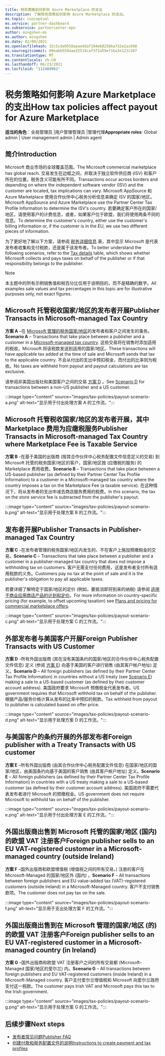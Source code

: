 ```yaml
---
title: 税务策略如何影响 Azure Marketplace 的支出
description: 了解税务政策如何影响 Azure Marketplace 的支出。
ms.topic: conceptual
ms.service: partner-dashboard
ms.subservice: partnercenter-mpn
author: mingshen-ms
ms.author: mingshen
ms.date: 02/09/2021
ms.openlocfilehash: 32c5cda9558aaaeddaf194eb8258ba732e2ac698
ms.sourcegitcommit: 09eabb559aae25518caf3f2a59ef16a3e123c207
ms.translationtype: MT
ms.contentlocale: zh-CN
ms.lasthandoff: 06/23/2021
ms.locfileid: "112489962"
---
```

# <a name="how-tax-policies-affect-payout-for-azure-marketplace"></a><span data-ttu-id="4b61d-103">税务策略如何影响 Azure Marketplace 的支出</span><span class="sxs-lookup"><span data-stu-id="4b61d-103">How tax policies affect payout for Azure Marketplace</span></span>

<span data-ttu-id="4b61d-104">**适当的角色**：全局管理员 |用户管理管理员 |管理代理</span><span class="sxs-lookup"><span data-stu-id="4b61d-104">**Appropriate roles**: Global admin | User management admin | Admin agent</span></span>

## <a name="introduction"></a><span data-ttu-id="4b61d-105">简介</span><span class="sxs-lookup"><span data-stu-id="4b61d-105">Introduction</span></span>

<span data-ttu-id="4b61d-106">Microsoft 商业市场的全球覆盖范围。</span><span class="sxs-lookup"><span data-stu-id="4b61d-106">The Microsoft commercial marketplace has global reach.</span></span> <span data-ttu-id="4b61d-107">交易发生在边框之间，并取决于独立软件供应商 (ISV) 和客户所在的位置，税务含义可能有所不同。</span><span class="sxs-lookup"><span data-stu-id="4b61d-107">Transactions occur across borders and depending on where the independent software vendor (ISV) and the customer are located, tax implications can vary.</span></span> <span data-ttu-id="4b61d-108">Microsoft AppSource 和 Azure Marketplace 使用合作伙伴中心税务分析信息来确定 ISV 的国家/地区。</span><span class="sxs-lookup"><span data-stu-id="4b61d-108">Microsoft AppSource and Azure Marketplace use the Partner Center Tax Profile Information to determine the ISV's country.</span></span> <span data-ttu-id="4b61d-109">若要确定客户所在的国家/地区，请使用客户的计费信息，或者，如果客户位于欧盟，我们将使用两条不同的信息。</span><span class="sxs-lookup"><span data-stu-id="4b61d-109">To determine the customer's country, either use the customer's billing information or, if the customer is in the EU, we use two different pieces of information.</span></span>

<span data-ttu-id="4b61d-110">为了更好地了解以下方案，请参阅 [税务详细信息](tax-details-marketplace.md) 表，其中显示 Microsoft 是代表发布者收集和支付税款，还是属于该发布者。</span><span class="sxs-lookup"><span data-stu-id="4b61d-110">To better understand the following scenarios, refer to the [Tax details](tax-details-marketplace.md) table, which shows whether Microsoft collects and pays taxes on behalf of the publisher or if that responsibility belongs to the publisher.</span></span>

> [!NOTE]
> <span data-ttu-id="4b61d-111">本主题中的所有示例销售值和税百分比仅用于说明目的，而不是精确的数字。</span><span class="sxs-lookup"><span data-stu-id="4b61d-111">All examples sale values and tax percentages in this topic are for illustrative purposes only, not exact figures.</span></span>

## <a name="publisher-transacts-in-microsoft-managed-tax-country"></a><span data-ttu-id="4b61d-112">Microsoft 托管税收国家/地区的发布者开展</span><span class="sxs-lookup"><span data-stu-id="4b61d-112">Publisher Transacts in Microsoft-managed Tax Country</span></span>

<span data-ttu-id="4b61d-113">**方案 A** –在 [Microsoft 管理的税务国家/地区](tax-details-marketplace.md#microsoft-managed-countries)的发布者和客户之间发生的事务。</span><span class="sxs-lookup"><span data-stu-id="4b61d-113">**Scenario A** – Transactions that take place between a publisher and a customer in a [Microsoft-managed tax country](tax-details-marketplace.md#microsoft-managed-countries).</span></span> <span data-ttu-id="4b61d-114">这些交易将在销售时添加适用的税收，Microsoft 将该税款发送到适用的国家/地区。</span><span class="sxs-lookup"><span data-stu-id="4b61d-114">These transactions will have applicable tax added at the time of sale and Microsoft sends that tax to the applicable country.</span></span> <span data-ttu-id="4b61d-115">不会从付出的支出中预扣税金，而付出的比率则为税收。</span><span class="sxs-lookup"><span data-stu-id="4b61d-115">No taxes are withheld from payout and payout calculations are tax exclusive.</span></span>

<span data-ttu-id="4b61d-116">请参阅非美国出版社和美国客户之间的交易 [方案 D](#foreign-publisher-transacts-with-us-customer) 。</span><span class="sxs-lookup"><span data-stu-id="4b61d-116">See [Scenario D](#foreign-publisher-transacts-with-us-customer) for transactions between a non-US publisher and a US customer.</span></span>

:::image type="content" source="images/tax-policies/payout-scenario-a.png" alt-text="显示用于付出处理方案 A 的工作流。":::

## <a name="publisher-transacts-in-microsoft-managed-tax-country-where-marketplace-fee-is-taxable-service"></a><span data-ttu-id="4b61d-118">Microsoft 托管税收国家/地区的发布者开展，其中 Marketplace 费用为应缴税服务</span><span class="sxs-lookup"><span data-stu-id="4b61d-118">Publisher Transacts in Microsoft-managed Tax Country where Marketplace Fee is Taxable Service</span></span>

<span data-ttu-id="4b61d-119">**方案 B** -在基于美国的出版商 (按其合作伙伴中心税务配置文件信息定义的交易) 到 Microsoft 托管的税务国家/地区的客户，国家/地区按 (应缴税的服务) 的 Marketplace 费用收费。</span><span class="sxs-lookup"><span data-stu-id="4b61d-119">**Scenario B** – Transactions that take place between a US-based publisher (as defined by their Partner Center Tax Profile Information) to a customer in a Microsoft-managed tax country where the country imposes a tax on the Marketplace Fee (a taxable service).</span></span> <span data-ttu-id="4b61d-120">在这种情况下，将从发布者的支出中减去商店服务费用的税费。</span><span class="sxs-lookup"><span data-stu-id="4b61d-120">In this scenario, the tax on the store service fee is subtracted from the publisher's payout.</span></span>

:::image type="content" source="images/tax-policies/payout-scenario-b.png" alt-text="显示用于处理方案 B 的工作流。":::

## <a name="publisher-transacts-in-publisher-managed-tax-country"></a><span data-ttu-id="4b61d-122">发布者开展</span><span class="sxs-lookup"><span data-stu-id="4b61d-122">Publisher Transacts in Publisher-managed Tax Country</span></span>

<span data-ttu-id="4b61d-123">**方案 C** -在发布者管理的税务国家/地区内发生的、不在客户上施加预缴税金的交易。</span><span class="sxs-lookup"><span data-stu-id="4b61d-123">**Scenario C** – Transactions that take place between a publisher and a customer in a publisher-managed tax country that does not impose a withholding tax on customers.</span></span> <span data-ttu-id="4b61d-124">客户无需支付任何费用，这是发布者支付所有适用税款的义务。</span><span class="sxs-lookup"><span data-stu-id="4b61d-124">Customers pay no tax at the point of sale and it is the publisher's obligation to pay all applicable taxes.</span></span>

<span data-ttu-id="4b61d-125">若要详细了解特定于国家/地区的定价 (例如，要抵消即将到来的纳税) 请参阅 [适用于商业应用商店产品的计划和定价](/azure/marketplace/plans-pricing#custom-prices)。</span><span class="sxs-lookup"><span data-stu-id="4b61d-125">For more information on country-specific pricing (for example, to offset upcoming taxation) see [Plans and pricing for commercial marketplace offers](/azure/marketplace/plans-pricing#custom-prices).</span></span>

:::image type="content" source="images/tax-policies/payout-scenario-c.png" alt-text="显示用于处理方案 C 的工作流。":::

## <a name="foreign-publisher-transacts-with-us-customer"></a><span data-ttu-id="4b61d-127">外部发布者与美国客户开展</span><span class="sxs-lookup"><span data-stu-id="4b61d-127">Foreign Publisher Transacts with US Customer</span></span>

<span data-ttu-id="4b61d-128">**方案 D** -所有外国出版商 (其在没有美国条约的国家/地区的合作伙伴中心税务配置文件信息) 定义 (参阅 [方案 E](#foreign-publisher-with-a-treaty-transacts-with-us-customer)) 向基于美国的客户进行销售 (由其客户帐户地址) 定义。</span><span class="sxs-lookup"><span data-stu-id="4b61d-128">**Scenario D** – All foreign publishers (as defined by their Partner Center Tax Profile Information) in countries without a US treaty (see [Scenario E](#foreign-publisher-with-a-treaty-transacts-with-us-customer)) making a sale to a US-based customer (as defined by their customer account address).</span></span> <span data-ttu-id="4b61d-129">美国政府要求 Microsoft 预缴税金代表发布者。</span><span class="sxs-lookup"><span data-stu-id="4b61d-129">US government requires that Microsoft withhold tax on behalf of the publisher.</span></span> <span data-ttu-id="4b61d-130">根据产品/服务价格计算从发布的比率中预扣的税款。</span><span class="sxs-lookup"><span data-stu-id="4b61d-130">Tax withheld from payout to publisher is calculated based on offer price.</span></span>

:::image type="content" source="images/tax-policies/payout-scenario-d.png" alt-text="显示用于处理方案 D 的工作流。":::

## <a name="foreign-publisher-with-a-treaty-transacts-with-us-customer"></a><span data-ttu-id="4b61d-132">与美国客户的条约开展的外部发布者</span><span class="sxs-lookup"><span data-stu-id="4b61d-132">Foreign publisher with a Treaty Transacts with US customer</span></span>

<span data-ttu-id="4b61d-133">**方案 E** –所有外国出版商 (由其合作伙伴中心税务配置文件信息) 在国家/地区的国家/地区，由美国条约向基于美国的客户销售 (由其客户帐户地址) 定义。</span><span class="sxs-lookup"><span data-stu-id="4b61d-133">**Scenario E** – All foreign publishers (as defined by their Partner Center Tax Profile Information) in countries with a US treaty making a sale to a US-based customer (as defined by their customer account address).</span></span> <span data-ttu-id="4b61d-134">美国政府不需要代表发布者进行 Microsoft 的预缴税金。</span><span class="sxs-lookup"><span data-stu-id="4b61d-134">US government does not require Microsoft to withhold tax on behalf of the publisher.</span></span>

:::image type="content" source="images/tax-policies/payout-scenario-e.png" alt-text="显示用于付出处理方案 E 的工作流。":::

## <a name="foreign-publisher-sells-to-an-eu-vat-registered-customer-in-a-microsoft-managed-country-outside-ireland"></a><span data-ttu-id="4b61d-136">外国出版商出售到 Microsoft 托管的国家/地区 (国内) 的欧盟 VAT 注册客户</span><span class="sxs-lookup"><span data-stu-id="4b61d-136">Foreign publisher sells to an EU VAT-registered customer in a Microsoft-managed country (outside Ireland)</span></span>

<span data-ttu-id="4b61d-137">**方案 F** –国外出版商和欧盟增值税 (增值税之间的所有交易，) 注册的客户在 Microsoft-Managed 的国家/地区外 (国内) 。</span><span class="sxs-lookup"><span data-stu-id="4b61d-137">**Scenario F** – All transactions between foreign publishers and EU value-added tax (VAT)-registered customers (outside Ireland) in a Microsoft-Managed country.</span></span> <span data-ttu-id="4b61d-138">客户不支付销售款项。</span><span class="sxs-lookup"><span data-stu-id="4b61d-138">The customer does not pay tax on the sale.</span></span>

:::image type="content" source="images/tax-policies/payout-scenario-f.png" alt-text="显示用于支出处理方案 F 的工作流。":::

## <a name="foreign-publisher-sells-to-an-eu-vat-registered-customer-in-a-microsoft-managed-country-in-ireland"></a><span data-ttu-id="4b61d-140">外国出版商出售到在 Microsoft 管理的国家/地区 (的) 的欧盟 VAT 注册客户</span><span class="sxs-lookup"><span data-stu-id="4b61d-140">Foreign publisher sells to an EU VAT-registered customer in a Microsoft-managed country (in Ireland)</span></span>

<span data-ttu-id="4b61d-141">**方案 G** –国外出版商和欧盟 VAT 注册客户之间的所有交易都 (Microsoft-Managed 国家/地区的爱尔兰) 内。</span><span class="sxs-lookup"><span data-stu-id="4b61d-141">**Scenario G** – All transactions between foreign publishers and EU VAT-registered customers (inside Ireland) in a Microsoft-Managed country.</span></span> <span data-ttu-id="4b61d-142">客户支付爱尔兰增值税和 Microsoft 向爱尔兰政府支付这一税款。</span><span class="sxs-lookup"><span data-stu-id="4b61d-142">The customer pays Irish VAT and Microsoft pays this tax to the Irish government.</span></span>

:::image type="content" source="images/tax-policies/payout-scenario-g.png" alt-text="显示用于处理方案 G 的工作流。":::

## <a name="next-steps"></a><span data-ttu-id="4b61d-144">后续步骤</span><span class="sxs-lookup"><span data-stu-id="4b61d-144">Next steps</span></span>

- [<span data-ttu-id="4b61d-145">发布者常见问题</span><span class="sxs-lookup"><span data-stu-id="4b61d-145">Publisher FAQ</span></span>](/azure/marketplace/marketplace-faq-publisher-guide)
- [<span data-ttu-id="4b61d-146">创建付款和税务配置文件的说明</span><span class="sxs-lookup"><span data-stu-id="4b61d-146">Instructions to create payment and tax profiles</span></span>](./set-up-your-payout-account.md?context=%2fazure%2fmarketplace%2fcontext%2fcontext#create-a-payment-profile)